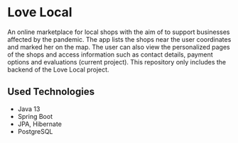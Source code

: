 # Love Local

An online marketplace for local shops with the aim of to support businesses affected by the pandemic. The app lists the shops near the user coordinates and marked her on the map. The user can also view the personalized pages of the shops and access information such as contact details, payment options and evaluations (current project). This repository only includes the backend of the Love Local project.

 ## Used Technologies

  - Java 13
  - Spring Boot 
  - JPA, Hibernate
  - PostgreSQL 
